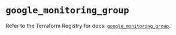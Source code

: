 # `google_monitoring_group`

Refer to the Terraform Registry for docs: [`google_monitoring_group`](https://registry.terraform.io/providers/hashicorp/google/6.20.0/docs/resources/monitoring_group).
